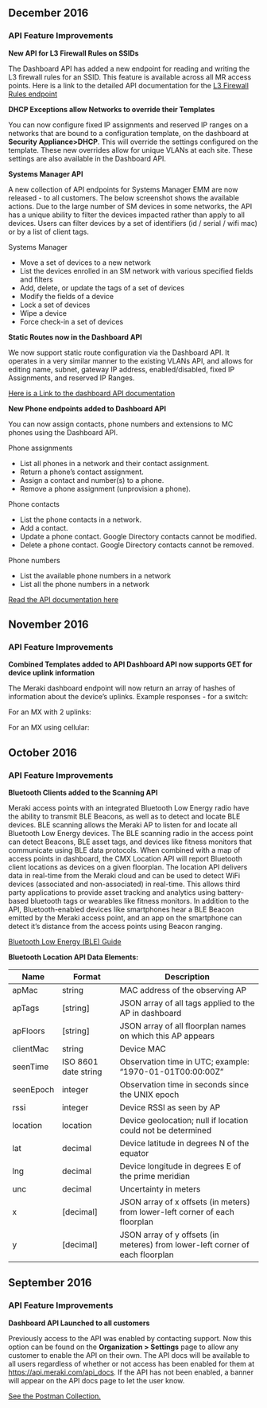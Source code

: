 ## December 2016</h2>
### API Feature Improvements
**New API for L3 Firewall Rules on SSIDs**

The Dashboard API has added a new endpoint for reading and writing the L3 firewall rules for an SSID. This feature is available across all MR access points.  Here is a link to the detailed API documentation for the [L3 Firewall Rules endpoint](http://postman.meraki.com)

**DHCP Exceptions allow Networks to override their Templates**

You can now configure fixed IP assignments and reserved IP ranges on a networks that are bound to a configuration template, on the dashboard at **Security Appliance>DHCP**. This will override the settings configured on the template. These new overrides allow for unique VLANs at each site. These settings are also available in the Dashboard API.

**Systems Manager API**

A new collection of API endpoints for Systems Manager EMM are now released - to all customers. The below screenshot shows the available actions. Due to the large number of SM devices in some networks, the API has a unique ability to filter the devices impacted rather than apply to all devices. Users can filter devices by a set of identifiers (id / serial / wifi mac) or by a list of client tags.

Systems Manager

* Move a set of devices to a new network
* List the devices enrolled in an SM network with various specified fields and filters
* Add, delete, or update the tags of a set of devices
* Modify the fields of a device
* Lock a set of devices
* Wipe a device
* Force check-in a set of devices

**Static Routes now in the Dashboard API**

We now support static route configuration via the Dashboard API. It operates in a very similar manner to the existing VLANs API, and allows for editing name, subnet, gateway IP address, enabled/disabled, fixed IP Assignments, and reserved IP Ranges.

[Here is a Link to the dashboard API documentation](http://postman.meraki.com)

**New Phone endpoints added to Dashboard API**

You can now assign contacts, phone numbers and extensions to MC phones using the Dashboard API.

Phone assignments

* List all phones in a network and their contact assignment.
* Return a phone’s contact assignment.
* Assign a contact and number(s) to a phone.
* Remove a phone assignment (unprovision a phone).

Phone contacts

* List the phone contacts in a network.
* Add a contact.
* Update a phone contact. Google Directory contacts cannot be modified.
* Delete a phone contact. Google Directory contacts cannot be removed.

Phone numbers

* List the available phone numbers in a network
* List all the phone numbers in a network

[Read the API documentation here](http://postman.meraki.com)

## November 2016</h2>

### API Feature Improvements
**Combined Templates added to API Dashboard API now supports GET for device uplink information**

The Meraki dashboard endpoint will now return an array of hashes of information about the device’s uplinks.
Example responses - for a switch:

For an MX with 2 uplinks:

For an MX using cellular:

## October 2016

### API Feature Improvements

**Bluetooth Clients added to the Scanning API**

Meraki access points with an integrated Bluetooth Low Energy radio have the ability to transmit BLE Beacons, as well as to detect and locate BLE devices. BLE scanning allows the Meraki AP to listen for and locate all Bluetooth Low Energy devices. The BLE scanning radio in the access point can detect Beacons, BLE asset tags, and devices like fitness monitors that communicate using BLE data protocols.
When combined with a map of access points in dashboard, the CMX Location API will report Bluetooth client locations as devices on a given floorplan. The location API delivers data in real-time from the Meraki cloud and can be used to detect WiFi devices (associated and non-associated) in real-time. This allows third party applications to provide asset tracking and analytics using battery-based bluetooth tags or wearables like fitness monitors. In addition to the API, Bluetooth-enabled devices like smartphones hear a BLE Beacon emitted by the Meraki access point, and an app on the smartphone can detect it’s distance from the access points using Beacon ranging.</p>


[Bluetooth Low Energy (BLE) Guide](/meraki/guides/ble-scanning-api/#bluetooth-scanning-api)

**Bluetooth Location API Data Elements:**

|Name   |Format    |Description                    |
|-------|----------|-------------------------------|
|apMac  |string |MAC address of the observing AP   |
|apTags |[string]|JSON array of all tags applied to the AP in dashboard|
|apFloors|[string]|JSON array of all floorplan names on which this AP appears|
|clientMac|string|Device MAC|
|seenTime|ISO 8601 date string|Observation time in UTC; example: “1970-01-01T00:00:00Z”|
|seenEpoch|integer|Observation time in seconds since the UNIX epoch|
|rssi|integer|Device RSSI as seen by AP|
|location|location|Device geolocation; null if location could not be determined|
|lat|decimal|Device latitude in degrees N of the equator|
|lng|decimal|Device longitude in degrees E of the prime meridian|
|unc|decimal|Uncertainty in meters|
|x|[decimal]|JSON array of x offsets (in meters) from lower-left corner of each floorplan|
|y|[decimal]|JSON array of y offsets (in meteres) from lower-left corner of each floorplan|

## September 2016

### API Feature Improvements
**Dashboard API Launched to all customers**

Previously access to the API was enabled by contacting support. Now this option can be found on the **Organization > Settings** page to allow any customer to enable the API on their own.
The API docs will be available to all users regardless of whether or not access has been enabled for them at https://api.meraki.com/api_docs. If the API has not been enabled, a banner will appear on the API docs page to let the user know.

[See the Postman Collection.](http://postman.meraki.com)
